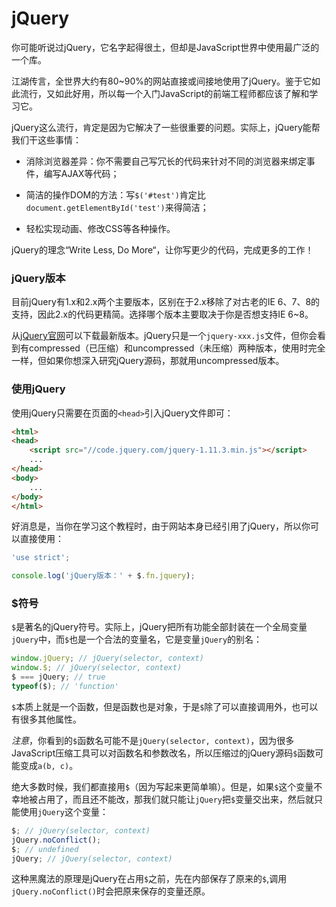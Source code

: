 # jQuery

你可能听说过jQuery，它名字起得很土，但却是JavaScript世界中使用最广泛的一个库。

江湖传言，全世界大约有80~90%的网站直接或间接地使用了jQuery。鉴于它如此流行，又如此好用，所以每一个入门JavaScript的前端工程师都应该了解和学习它。

jQuery这么流行，肯定是因为它解决了一些很重要的问题。实际上，jQuery能帮我们干这些事情：

* 消除浏览器差异：你不需要自己写冗长的代码来针对不同的浏览器来绑定事件，编写AJAX等代码；

* 简洁的操作DOM的方法：写`$('#test')`肯定比`document.getElementById('test')`来得简洁；

* 轻松实现动画、修改CSS等各种操作。

jQuery的理念“Write Less, Do More“，让你写更少的代码，完成更多的工作！

### jQuery版本

目前jQuery有1.x和2.x两个主要版本，区别在于2.x移除了对古老的IE 6、7、8的支持，因此2.x的代码更精简。选择哪个版本主要取决于你是否想支持IE 6~8。

从[jQuery官网](http://jquery.com/download/)可以下载最新版本。jQuery只是一个`jquery-xxx.js`文件，但你会看到有compressed（已压缩）和uncompressed（未压缩）两种版本，使用时完全一样，但如果你想深入研究jQuery源码，那就用uncompressed版本。

### 使用jQuery

使用jQuery只需要在页面的`<head>`引入jQuery文件即可：

```html
<html>
<head>
    <script src="//code.jquery.com/jquery-1.11.3.min.js"></script>
    ...
</head>
<body>
    ...
</body>
</html>
```

好消息是，当你在学习这个教程时，由于网站本身已经引用了jQuery，所以你可以直接使用：

```js
'use strict';

console.log('jQuery版本：' + $.fn.jquery);
```

### $符号

`$`是著名的jQuery符号。实际上，jQuery把所有功能全部封装在一个全局变量`jQuery`中，而`$`也是一个合法的变量名，它是变量`jQuery`的别名：

```js
window.jQuery; // jQuery(selector, context)
window.$; // jQuery(selector, context)
$ === jQuery; // true
typeof($); // 'function'
```

`$`本质上就是一个函数，但是函数也是对象，于是`$`除了可以直接调用外，也可以有很多其他属性。

_注意_，你看到的`$`函数名可能不是`jQuery(selector, context)`，因为很多JavaScript压缩工具可以对函数名和参数改名，所以压缩过的jQuery源码`$`函数可能变成`a(b, c)`。

绝大多数时候，我们都直接用`$`（因为写起来更简单嘛）。但是，如果`$`这个变量不幸地被占用了，而且还不能改，那我们就只能让`jQuery`把`$`变量交出来，然后就只能使用`jQuery`这个变量：

```js
$; // jQuery(selector, context)
jQuery.noConflict();
$; // undefined
jQuery; // jQuery(selector, context)
```

这种黑魔法的原理是jQuery在占用`$`之前，先在内部保存了原来的`$`,调用`jQuery.noConflict()`时会把原来保存的变量还原。